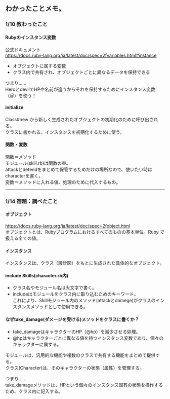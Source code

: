 ## わかったことメモ。
### 1/10 教わったこと
#### Rubyのインスタンス変数

公式ドキュメント<br>
https://docs.ruby-lang.org/ja/latest/doc/spec=2fvariables.html#instance

- オブジェクトに属する変数
- クラス内で共有され、オブジェクトごとに異なるデータを保持できる

つまり……<br>
HeroとdevilでHPや名前が違うからそれを保持するためにインスタンス変数（＠）を使う！

#### initialize
Class#new から新しく生成されたオブジェクトの初期化のために呼び出される。<br>
クラスに書かれる。インスタンスを初期化するために使う。

#### 関数・変数
関数＝メソッド<br>
モジュール(skill.rb)は関数の束。<br>
attackとdefendをまとめて保管するためだけの場所なので、使いたい時はcharacterを書く。<br>
変数＝メソッドに入れる値、処理のために代入するもの。

---

### 1/14 宿題：調べたこと
#### オブジェクト
https://docs.ruby-lang.org/ja/latest/doc/spec=2fobject.html<br>
オブジェクトとは、Rubyプログラムにおけるすべてのものの基本単位。Ruby で扱える全ての値。

#### インスタンス
インスタンスは、クラス（設計図）をもとに生成された具体的なオブジェクト。

#### include Skills(character.rb内)
- クラス名やモジュール名は大文字で書く。
- includeはモジュールをクラス内に取り込むためのキーワード。<br>
これにより、Skillモジュール内のメソッド(attackとdamege)がクラスのインスタンスメソッドとして使用できる。

#### なぜtake_damage(ダメージを受ける)メソッドをクラスに書くか？
- take_damageはキャラクターのHP（@hp）を減少させる処理。
- @hpはキャラクターごとに異なる値を持つインスタンス変数であり、個々のキャラクターに属する。

モジュールは、汎用的な機能や複数のクラスで共有する機能をまとめて提供する。<br>
クラス(Character)は、そのキャラクターの状態（属性）を管理する。<br>

つまり……<br>
take_damageメソッドは、HPという個々のインスタンス固有の状態を操作するため、クラス内に記入する。



